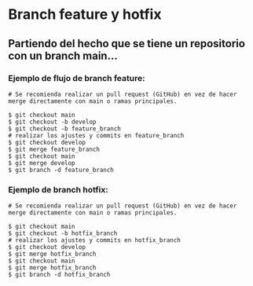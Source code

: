 # Branch feature y hotfix 

## Partiendo del hecho que se tiene un repositorio con un branch main...

### Ejemplo de flujo de branch feature:
```
# Se recomienda realizar un pull request (GitHub) en vez de hacer merge directamente con main o ramas principales.

$ git checkout main
$ git checkout -b develop
$ git checkout -b feature_branch
# realizar los ajustes y commits en feature_branch
$ git checkout develop
$ git merge feature_branch
$ git checkout main
$ git merge develop
$ git branch -d feature_branch
```

### Ejemplo de branch hotfix:
```
# Se recomienda realizar un pull request (GitHub) en vez de hacer merge directamente con main o ramas principales.

$ git checkout main
$ git checkout -b hotfix_branch
# realizar los ajustes y commits en hotfix_branch
$ git checkout develop
$ git merge hotfix_branch
$ git checkout main
$ git merge hotfix_branch
$ git branch -d hotfix_branch
```
